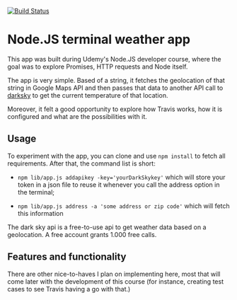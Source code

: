 [![Build Status](https://travis-ci.org/gsilvapt/node-terminal-weatherapp.svg?branch=master)](https://travis-ci.org/gsilvapt/node-terminal-weatherapp)

# Node.JS terminal weather app

This app was built during Udemy's Node.JS developer course, where the goal was to explore Promises, HTTP requests and Node itself.

The app is very simple. Based of a string, it fetches the geolocation of that string in Google Maps API and then passes that data to another API call to 
[darksky](https://darksky.net/dev) to get the current temperature of that location.

Moreover, it felt a good opportunity to explore how Travis works, how it is configured and what are the possibilities with it.

## Usage

To experiment with the app, you can clone and use `npm install` to fetch all requirements. After that, the command list is short:

* `npm lib/app.js addapikey -key='yourDarkSkykey'` which will store your token in a json file to reuse it whenever you call the address option in the terminal;

* `npm lib/app.js address -a 'some address or zip code'` which will fetch this information 

The dark sky api is a free-to-use api to get weather data based on a geolocation.
A free account grants 1.000 free calls.

## Features and functionality

There are other nice-to-haves I plan on implementing here, most that will come later with the development of this course (for instance, creating test cases to see Travis having a go with that.)